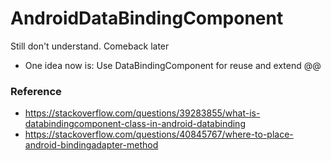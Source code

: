 # AndroidDataBindingComponent

Still don't understand. Comeback later

- One idea now is: Use DataBindingComponent for reuse and extend @@

### Reference
- https://stackoverflow.com/questions/39283855/what-is-databindingcomponent-class-in-android-databinding
- https://stackoverflow.com/questions/40845767/where-to-place-android-bindingadapter-method
